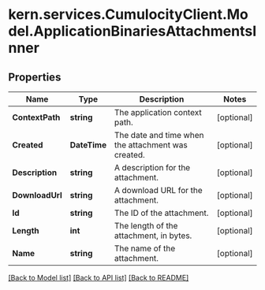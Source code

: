 
# kern.services.CumulocityClient.Model.ApplicationBinariesAttachmentsInner

## Properties

Name | Type | Description | Notes
------------ | ------------- | ------------- | -------------
**ContextPath** | **string** | The application context path. | [optional] 
**Created** | **DateTime** | The date and time when the attachment was created. | [optional] 
**Description** | **string** | A description for the attachment. | [optional] 
**DownloadUrl** | **string** | A download URL for the attachment. | [optional] 
**Id** | **string** | The ID of the attachment. | [optional] 
**Length** | **int** | The length of the attachment, in bytes. | [optional] 
**Name** | **string** | The name of the attachment. | [optional] 

[[Back to Model list]](../README.md#documentation-for-models)
[[Back to API list]](../README.md#documentation-for-api-endpoints)
[[Back to README]](../README.md)

